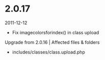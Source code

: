 # 2.0.17

2011-12-12

- Fix imagecolorsforindex() in class upload

Upgrade from 2.0.16 | Affected files & folders

- includes/classes/class.upload.php